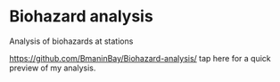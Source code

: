 # Biohazard analysis
 Analysis of biohazards at stations

https://github.com/BmaninBay/Biohazard-analysis/ tap here for a quick preview of my analysis.
